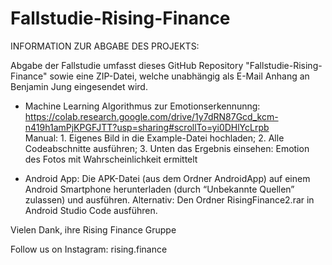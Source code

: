 # Fallstudie-Rising-Finance
INFORMATION ZUR ABGABE DES PROJEKTS:

Abgabe der Fallstudie umfasst dieses GitHub Repository "Fallstudie-Rising-Finance" sowie eine ZIP-Datei, welche unabhängig als E-Mail Anhang an Benjamin Jung eingesendet wird.

- Machine Learning Algorithmus zur Emotionserkennunng: https://colab.research.google.com/drive/1y7dRN87Gcd_kcm-n419h1amPjKPGFJTT?usp=sharing#scrollTo=yi0DHlYcLrpb   
  Manual: 1. Eigenes Bild in die Example-Datei hochladen; 2. Alle Codeabschnitte ausführen; 3. Unten das Ergebnis einsehen: Emotion des Fotos mit Wahrscheinlichkeit ermittelt

- Android App: Die APK-Datei (aus dem Ordner AndroidApp) auf einem Android Smartphone herunterladen (durch “Unbekannte Quellen” zulassen) und ausführen.
Alternativ: Den Ordner RisingFinance2.rar in Android Studio Code ausführen.


Vielen Dank, 
ihre Rising Finance Gruppe


Follow us on Instagram: rising.finance
